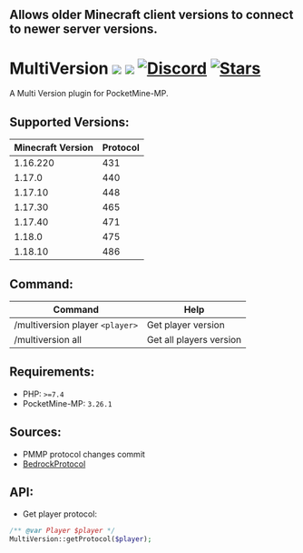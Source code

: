 ## Allows older Minecraft client versions to connect to newer server versions.

# MultiVersion [![](https://poggit.pmmp.io/shield.dl.total/MultiVersion)](https://poggit.pmmp.io/p/MultiVersion) [![](https://poggit.pmmp.io/shield.api/MultiVersion)](https://poggit.pmmp.io/p/MultiVersion) [![Discord](https://img.shields.io/discord/902113901712379945?color=7389D8&label=discord)](https://discord.gg/NGsNaj54d6) [![Stars](https://img.shields.io/github/stars/AkmalFairuz/MultiVersion)](https://github.com/AkmalFairuz/MultiVersion/stargazers)
A Multi Version plugin for PocketMine-MP.

## Supported Versions:
| Minecraft Version | Protocol |
|-------------------|----------|
| 1.16.220          | 431      |
| 1.17.0            | 440      |
| 1.17.10           | 448      |
| 1.17.30           | 465      |
| 1.17.40           | 471      |
| 1.18.0            | 475      |
| 1.18.10           | 486      |

## Command:
| Command | Help |
| --- | ---- |
| /multiversion player `<player>` | Get player version |
| /multiversion all | Get all players version |

## Requirements:
- PHP: `>=7.4`
- PocketMine-MP: `3.26.1`

## Sources:
- PMMP protocol changes commit
- <a href="https://github.com/pmmp/BedrockProtocol">BedrockProtocol</a>

## API:
- Get player protocol:
```php
/** @var Player $player */
MultiVersion::getProtocol($player);
```
